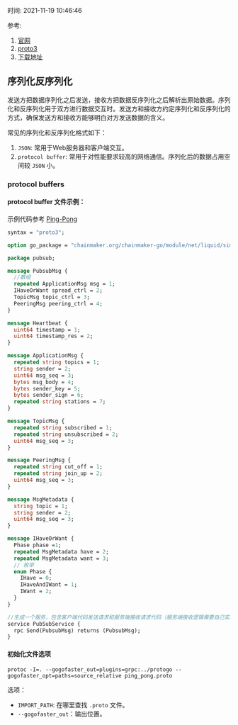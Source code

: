 时间: 2021-11-19 10:46:46

参考:

1. [官网](https://developers.google.com/protocol-buffers)
1. [proto3](https://developers.google.com/protocol-buffers/docs/proto3)
2. [下载地址](https://github.com/protocolbuffers/protobuf/releases/)

## 序列化反序列化

发送方把数据序列化之后发送，接收方把数据反序列化之后解析出原始数据。序列化和反序列化用于双方进行数据交互时。发送方和接收方约定序列化和反序列化的方式，确保发送方和接收方能够明白对方发送数据的含义。

常见的序列化和反序列化格式如下：

1. `JSON`: 常用于Web服务器和客户端交互。
2. `protocol buffer`: 常用于对性能要求较高的网络通信。序列化后的数据占用空间较 `JSON` 小。

### protocol buffers

#### protocol buffer 文件示例：

示例代码参考 [Ping-Pong](https://github.com/FirstProjectFor/FPF_Go/tree/master/rpc)

```protobuf
syntax = "proto3";

option go_package = "chainmaker.org/chainmaker-go/module/net/liquid/simple/pubsub/pb";

package pubsub;

message PubsubMsg {
  //数组
  repeated ApplicationMsg msg = 1;
  IHaveOrWant spread_ctrl = 2;
  TopicMsg topic_ctrl = 3;
  PeeringMsg peering_ctrl = 4;
}

message Heartbeat {
  uint64 timestamp = 1;
  uint64 timestamp_res = 2;
}

message ApplicationMsg {
  repeated string topics = 1;
  string sender = 2;
  uint64 msg_seq = 3;
  bytes msg_body = 4;
  bytes sender_key = 5;
  bytes sender_sign = 6;
  repeated string stations = 7;
}

message TopicMsg {
  repeated string subscribed = 1;
  repeated string unsubscribed = 2;
  uint64 msg_seq = 3;
}

message PeeringMsg {
  repeated string cut_off = 1;
  repeated string join_up = 2;
  uint64 msg_seq = 3;
}

message MsgMetadata {
  string topic = 1;
  string sender = 2;
  uint64 msg_seq = 3;
}

message IHaveOrWant {
  Phase phase =1;
  repeated MsgMetadata have = 2;
  repeated MsgMetadata want = 3;
  // 枚举
  enum Phase {
    IHave = 0;
    IHaveAndIWant = 1;
    IWant = 2;
  }
}

//生成一个服务，包含客户端代码发送请求和服务端接收请求代码（服务端接收逻辑需要自己实现）
service PubSubService {
  rpc Send(PubsubMsg) returns (PubsubMsg);
}
```

#### 初始化文件选项

```shell
protoc -I=. --gogofaster_out=plugins=grpc:../protogo --gogofaster_opt=paths=source_relative ping_pong.proto
```

选项：

* `IMPORT_PATH`: 在哪里查找 `.proto` 文件。
* `--gogofaster_out`：输出位置。